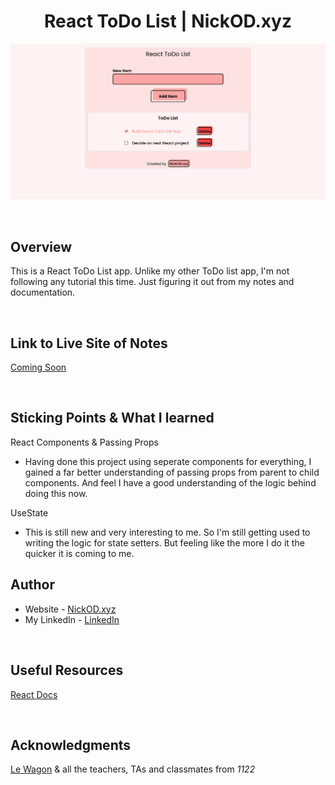 <h1 align="center">React ToDo List | NickOD.xyz</h1>

![App Screenshot](./public/ReactToDoList.png)

<br>

## Overview

This is a React ToDo List app. Unlike my other ToDo list app, I'm not following any tutorial this time. Just figuring it out from my notes and documentation.

<br>

## Link to Live Site of Notes

[Coming Soon]()

<br>

## Sticking Points & What I learned

React Components & Passing Props

- Having done this project using seperate components for everything, I gained a far better understanding of passing props from parent to child components. And feel I have a good understanding of the logic behind doing this now.

UseState

- This is still new and very interesting to me. So I'm still getting used to writing the logic for state setters. But feeling like the more I do it the quicker it is coming to me.

## Author

- Website - [NickOD.xyz](http://www.NickOD.xyz)
- My LinkedIn - [LinkedIn](https://www.linkedin.com/in/nick-odonoghue/)

<br>

## Useful Resources

[React Docs](https://react.dev/learn)

<br>

## Acknowledgments

[Le Wagon](https://www.lewagon.com/) & all the teachers, TAs and classmates from <em>1122</em>
